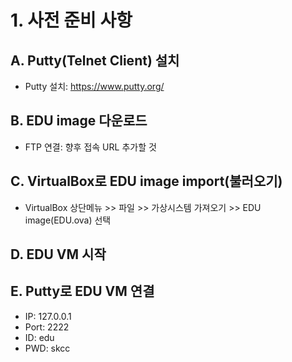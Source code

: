 # 1. 사전 준비 사항
## A. Putty(Telnet Client) 설치
- Putty 설치: https://www.putty.org/

## B. EDU image 다운로드
- FTP 연결: 향후 접속 URL 추가할 것

## C. VirtualBox로 EDU image import(불러오기)
- VirtualBox 상단메뉴 >> 파일 >> 가상시스템 가져오기 >> EDU image(EDU.ova) 선택

## D. EDU VM 시작

## E. Putty로 EDU VM 연결
- IP: 127.0.0.1  
- Port: 2222
- ID: edu
- PWD: skcc
